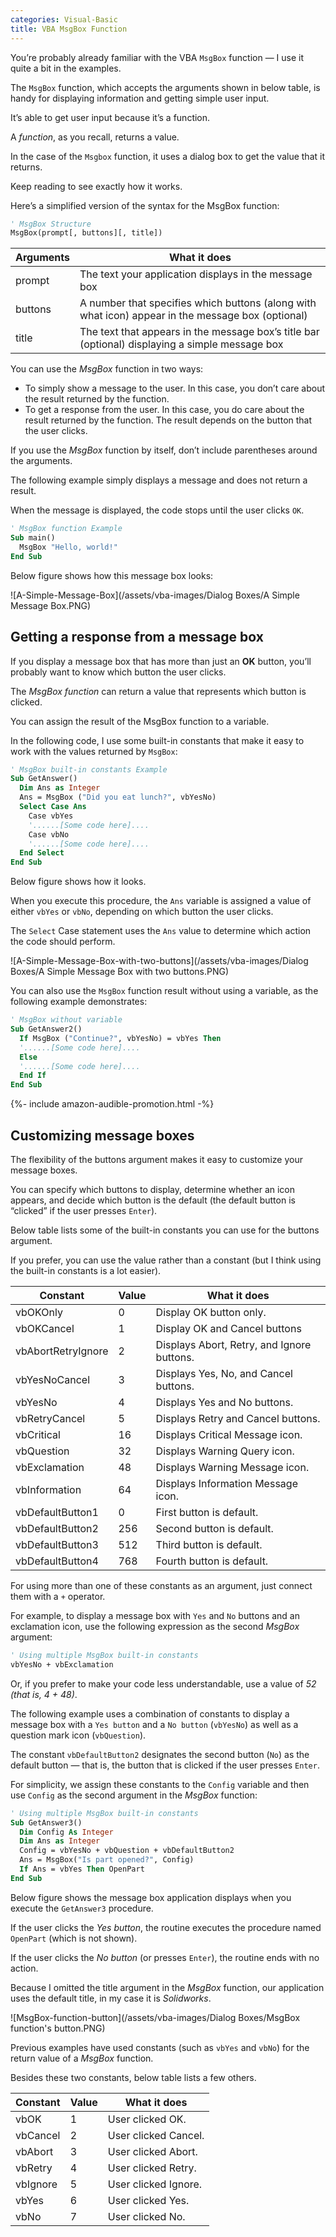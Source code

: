 ```yaml
---
categories: Visual-Basic
title: VBA MsgBox Function
---
```


You’re probably already familiar with the VBA `MsgBox` function — I use it quite a bit in the examples. 

The `MsgBox` function, which accepts the arguments shown in below table, is handy for displaying information and getting simple user input. 

It’s able to get user input because it’s a function. 

A *function*, as you recall, returns a value. 

In the case of the `Msgbox` function, it uses a dialog box to get the value that it returns. 

Keep reading to see exactly how it works.

Here’s a simplified version of the syntax for the MsgBox function:

```vb
' MsgBox Structure
MsgBox(prompt[, buttons][, title])
```
<!--
<table class="w3-table-all w3-mobile w3-card-4">
    <tr>
        <th class="w3-center" colspan="2">MsgBox Function Arguments</th>
    </tr>
    <tr>
        <th>Arguments</th>
        <th>What it does</tr>
    </tr>
    <tr>
        <td>prompt</td>
        <td>
            The text your application displays in the message box
        </td>
    </tr>
    <tr>
        <td>buttons</td>
        <td>
            A number that specifies which buttons (along with what icon) appear in the message box (optional)
        </td>
    </tr>
    <tr>
        <td>title</td>
        <td>
            The text that appears in the message box’s title bar (optional) displaying a simple message box
        </td>
    </tr>
</table>
-->

|Arguments|What it does|
|--- |--- |
|prompt|The text your application displays in the message box|
|buttons|A number that specifies which buttons (along with what icon) appear in the message box (optional)|
|title|The text that appears in the message box’s title bar (optional) displaying a simple message box|


You can use the *MsgBox* function in two ways:

* To simply show a message to the user. In this case, you don’t care about the result returned by the function.
* To get a response from the user. In this case, you do care about the result returned by the function. The result depends on the button that the user clicks.

If you use the *MsgBox* function by itself, don’t include parentheses around the arguments. 

The following example simply displays a message and does not return a result. 

When the message is displayed, the code stops until the user clicks `OK`.

```vb
' MsgBox function Example
Sub main()
  MsgBox "Hello, world!"
End Sub
```

Below figure shows how this message box looks:

![A-Simple-Message-Box](/assets/vba-images/Dialog Boxes/A Simple Message Box.PNG)

## Getting a response from a message box

If you display a message box that has more than just an **OK** button, you’ll probably want to know which button the user clicks. 

The *MsgBox function* can return a value that represents which button is clicked. 

You can assign the result of the MsgBox function to a variable.

In the following code, I use some built-in constants that make it easy to work with the values returned by `MsgBox`:

```vb
' MsgBox built-in constants Example
Sub GetAnswer()
  Dim Ans as Integer
  Ans = MsgBox ("Did you eat lunch?", vbYesNo)
  Select Case Ans
    Case vbYes
    '......[Some code here]....
    Case vbNo
    '......[Some code here]....
  End Select
End Sub
```

Below figure shows how it looks. 

When you execute this procedure, the `Ans` variable is assigned a value of either `vbYes` or `vbNo`, depending on which button the user clicks. 

The `Select` Case statement uses the `Ans` value to determine which action the code should perform.

![A-Simple-Message-Box-with-two-buttons](/assets/vba-images/Dialog Boxes/A Simple Message Box with two buttons.PNG)

You can also use the `MsgBox` function result without using a variable, as the following example demonstrates:

```vb
' MsgBox without variable
Sub GetAnswer2()
  If MsgBox ("Continue?", vbYesNo) = vbYes Then
  '......[Some code here]....
  Else
  '......[Some code here]....
  End If
End Sub
```

{%- include amazon-audible-promotion.html -%}

## Customizing message boxes

The flexibility of the buttons argument makes it easy to customize your message boxes. 

You can specify which buttons to display, determine whether an icon appears, and decide which button is the default (the default button is “clicked” if the user presses `Enter`).

Below table lists some of the built-in constants you can use for the buttons argument. 

If you prefer, you can use the value rather than a constant (but I think using the built-in constants is a lot easier).

<!--
<table class="w3-table-all w3-mobile w3-card-4">
    <tr>
        <th class="w3-center" colspan="3">Constants Used in the MsgBox Function</th>
    </tr>
    <tr>
        <th>Constant</th>
        <th>Value</th>
        <th>What it does</th>
    </tr>
    <tr>
        <td>vbOKOnly</td>
        <td>0</td>
        <td>Display OK button only.</td>
    </tr>
    <tr>
        <td>vbOKCancel</td>
        <td>1</td>
        <td>Display OK and Cancel buttons</td>
    </tr>
    <tr>
        <td>vbAbortRetryIgnore</td>
        <td>2</td>
        <td>Displays Abort, Retry, and Ignore buttons.</td>
    </tr>
    <tr>
        <td>vbYesNoCancel</td>
        <td>3</td>
        <td>Displays Yes, No, and Cancel buttons.</td>
    </tr>
    <tr>
        <td>vbYesNo</td>
        <td>4</td>
        <td>Displays Yes and No buttons.</td>
    </tr>
    <tr>
        <td>vbRetryCancel</td>
        <td>5</td>
        <td>Displays Retry and Cancel buttons.</td>
    </tr>
    <tr>
        <td>vbCritical</td>
        <td>16</td>
        <td>Displays Critical Message icon.</td>
    </tr>
    <tr>
        <td>vbQuestion</td>
        <td>32</td>
        <td>Displays Warning Query icon.</td>
    </tr>
    <tr>
        <td>vbExclamation</td>
        <td>48</td>
        <td>Displays Warning Message icon.</td>
    </tr>
    <tr>
        <td>vbInformation</td>
        <td>64</td>
        <td>Displays Information Message icon.</td>
    </tr>
    <tr>
        <td>vbDefaultButton1</td>
        <td>0</td>
        <td>First button is default.</td>
    </tr>
    <tr>
        <td>vbDefaultButton2</td>
        <td>256</td>
        <td>Second button is default.</td>
    </tr>
    <tr>
        <td>vbDefaultButton3</td>
        <td>512</td>
        <td>Third button is default.</td>
    </tr>
    <tr>
        <td>vbDefaultButton4</td>
        <td>768</td>
        <td>Fourth button is default.</td>
    </tr>
</table>
-->

|Constant|Value|What it does|
|--- |--- |--- |
|vbOKOnly|0|Display OK button only.|
|vbOKCancel|1|Display OK and Cancel buttons|
|vbAbortRetryIgnore|2|Displays Abort, Retry, and Ignore buttons.|
|vbYesNoCancel|3|Displays Yes, No, and Cancel buttons.|
|vbYesNo|4|Displays Yes and No buttons.|
|vbRetryCancel|5|Displays Retry and Cancel buttons.|
|vbCritical|16|Displays Critical Message icon.|
|vbQuestion|32|Displays Warning Query icon.|
|vbExclamation|48|Displays Warning Message icon.|
|vbInformation|64|Displays Information Message icon.|
|vbDefaultButton1|0|First button is default.|
|vbDefaultButton2|256|Second button is default.|
|vbDefaultButton3|512|Third button is default.|
|vbDefaultButton4|768|Fourth button is default.|


For using more than one of these constants as an argument, just connect them with a `+` operator. 

For example, to display a message box with `Yes` and `No` buttons and an exclamation icon, use the following expression as the second *MsgBox* argument:

```vb
' Using multiple MsgBox built-in constants
vbYesNo + vbExclamation
```

Or, if you prefer to make your code less understandable, use a value of *52 (that is, 4 + 48)*.

The following example uses a combination of constants to display a message box with a `Yes button` and a `No button` (`vbYesNo`) as well as a question mark icon (`vbQuestion`). 

The constant `vbDefaultButton2` designates the second button (`No`) as the default button — that is, the button that is clicked if the user presses `Enter`. 

For simplicity, we assign these constants to the `Config` variable and then use `Config` as the second argument in the *MsgBox* function:

```vb
' Using multiple MsgBox built-in constants
Sub GetAnswer3()
  Dim Config As Integer
  Dim Ans as Integer
  Config = vbYesNo + vbQuestion + vbDefaultButton2
  Ans = MsgBox("Is part opened?", Config)
  If Ans = vbYes Then OpenPart
End Sub
```

Below figure shows the message box application displays when you execute the `GetAnswer3` procedure. 

If the user clicks the *Yes button*, the routine executes the procedure named `OpenPart` (which is not shown). 

If the user clicks the *No button* (or presses `Enter`), the routine ends with no action. 

Because I omitted the title argument in the *MsgBox* function, our application uses the default title, in my case it is *Solidworks*.

![MsgBox-function-button](/assets/vba-images/Dialog Boxes/MsgBox function's button.PNG)

Previous examples have used constants (such as `vbYes` and `vbNo`) for the return value of a *MsgBox* function. 

Besides these two constants, below table lists a few others.

<!--
<table class="w3-table-all w3-mobile w3-card-4">
    <tr>
        <th class="w3-center" colspan="3">Constants Used as Return Values for the MsgBox Function</th>
    </tr>
    <tr>
        <th>Constant</th>
        <th>Value</th>
        <th>What it does</th>
    </tr>
    <tr>
        <td>vbOK</td>
        <td>1</td>
        <td>User clicked OK.</td>
    </tr>
    <tr>
        <td>vbCancel</td>
        <td>2</td>
        <td>User clicked Cancel.</td>
    </tr>
    <tr>
        <td>vbAbort</td>
        <td>3</td>
        <td>User clicked Abort.</td>
    </tr>
    <tr>
        <td>vbRetry</td>
        <td>4</td>
        <td>User clicked Retry.</td>
    </tr>
    <tr>
        <td>vbIgnore</td>
        <td>5</td>
        <td>User clicked Ignore.</td>
    </tr>
    <tr>
        <td>vbYes</td>
        <td>6</td>
        <td>User clicked Yes.</td>
    </tr>
    <tr>
        <td>vbNo</td>
        <td>7</td>
        <td>User clicked No.</td>
    </tr>
</table>
-->

|Constant|Value|What it does|
|--- |--- |--- |
|vbOK|1|User clicked OK.|
|vbCancel|2|User clicked Cancel.|
|vbAbort|3|User clicked Abort.|
|vbRetry|4|User clicked Retry.|
|vbIgnore|5|User clicked Ignore.|
|vbYes|6|User clicked Yes.|
|vbNo|7|User clicked No.|
